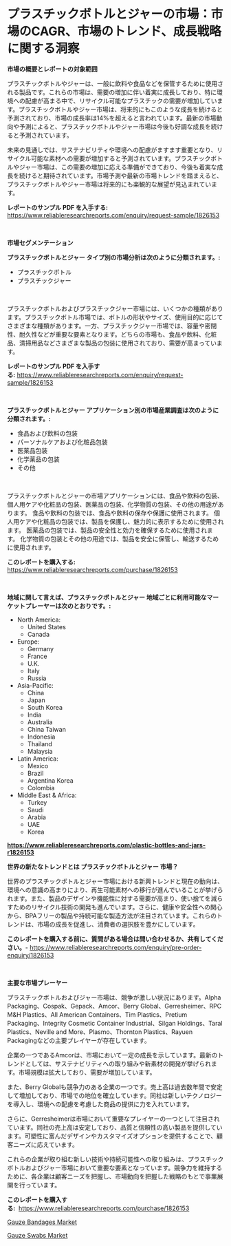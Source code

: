<p><h1>プラスチックボトルとジャーの市場：市場のCAGR、市場のトレンド、成長戦略に関する洞察</h1></p><p><strong>市場の概要とレポートの対象範囲</strong></p>
<p><p>プラスチックボトルやジャーは、一般に飲料や食品などを保管するために使用される製品です。これらの市場は、需要の増加に伴い着実に成長しており、特に環境への配慮が高まる中で、リサイクル可能なプラスチックの需要が増加しています。プラスチックボトルやジャー市場は、将来的にもこのような成長を続けると予測されており、市場の成長率は14%を超えると言われています。最新の市場動向や予測によると、プラスチックボトルやジャー市場は今後も好調な成長を続けると予測されています。</p><p>未来の見通しでは、サステナビリティや環境への配慮がますます重要となり、リサイクル可能な素材への需要が増加すると予測されています。プラスチックボトルやジャー市場は、この需要の増加に応える準備ができており、今後も着実な成長を続けると期待されています。市場予測や最新の市場トレンドを踏まえると、プラスチックボトルやジャー市場は将来的にも楽観的な展望が見込まれています。</p></p>
<p><strong>レポートのサンプル PDF を入手する:</strong> <a href="https://www.reliableresearchreports.com/enquiry/request-sample/1826153">https://www.reliableresearchreports.com/enquiry/request-sample/1826153</a></p>
<p>&nbsp;</p>
<p><strong>市場セグメンテーション</strong></p>
<p><strong>プラスチックボトルとジャー タイプ別の市場分析は次のように分類されます。:</strong></p>
<p><ul><li>プラスチックボトル</li><li>プラスチックジャー</li></ul></p>
<p>&nbsp;</p>
<p><p>プラスチックボトルおよびプラスチックジャー市場には、いくつかの種類があります。プラスチックボトル市場では、ボトルの形状やサイズ、使用目的に応じてさまざまな種類があります。一方、プラスチックジャー市場では、容量や密閉性、耐久性などが重要な要素となります。どちらの市場も、食品や飲料、化粧品、清掃用品などさまざまな製品の包装に使用されており、需要が高まっています。</p></p>
<p><strong>レポートのサンプル PDF を入手する:</strong>&nbsp;<a href="https://www.reliableresearchreports.com/enquiry/request-sample/1826153">https://www.reliableresearchreports.com/enquiry/request-sample/1826153</a></p>
<p>&nbsp;</p>
<p><strong> プラスチックボトルとジャー アプリケーション別の市場産業調査は次のように分類されます。:</strong></p>
<p><ul><li>食品および飲料の包装</li><li>パーソナルケアおよび化粧品包装</li><li>医薬品包装</li><li>化学薬品の包装</li><li>その他</li></ul></p>
<p>&nbsp;</p>
<p><p>プラスチックボトルとジャーの市場アプリケーションには、食品や飲料の包装、個人用ケアや化粧品の包装、医薬品の包装、化学物質の包装、その他の用途があります。 食品や飲料の包装では、食品や飲料の保存や保護に使用されます。 個人用ケアや化粧品の包装では、製品を保護し、魅力的に表示するために使用されます。 医薬品の包装では、製品の安全性と効力を確保するために使用されます。 化学物質の包装とその他の用途では、製品を安全に保管し、輸送するために使用されます。</p></p>
<p><strong>このレポートを購入する:</strong>&nbsp; <a href="https://www.reliableresearchreports.com/purchase/1826153">https://www.reliableresearchreports.com/purchase/1826153</a></p>
<p>&nbsp;</p>
<p><strong>地域に関して言えば、プラスチックボトルとジャー 地域ごとに利用可能なマーケットプレーヤーは次のとおりです。:</strong></p>
<p><ul>
    <li>
        North America:
        <ul>
            <li>United States</li>
            <li>Canada</li>
        </ul>
    </li>
    <li>
        Europe:
        <ul>
            <li>Germany</li>
            <li>France</li>
            <li>U.K.</li>
            <li>Italy</li>
            <li>Russia</li>
        </ul>
    </li>
    <li>
        Asia-Pacific:
        <ul>
            <li>China</li>
            <li>Japan</li>
            <li>South Korea</li>
            <li>India</li>
            <li>Australia</li>
            <li>China Taiwan</li>
            <li>Indonesia</li>
            <li>Thailand</li>
            <li>Malaysia</li>
        </ul>
    </li>
    <li>
        Latin America:
        <ul>
            <li>Mexico</li>
            <li>Brazil</li>
            <li>Argentina Korea</li>
            <li>Colombia</li>
        </ul>
    </li>
    <li>
        Middle East & Africa:
        <ul>
            <li>Turkey</li>
            <li>Saudi</li>
            <li>Arabia</li>
            <li>UAE</li>
            <li>Korea</li>
        </ul>
    </li>
    </ul></p>
<p><strong><a href="https://www.reliableresearchreports.com/plastic-bottles-and-jars-r1826153">https://www.reliableresearchreports.com/plastic-bottles-and-jars-r1826153</a></strong>&nbsp;</p>
<p><strong>世界の新たなトレンドとは プラスチックボトルとジャー 市場？</strong></p>
<p><p>世界のプラスチックボトルとジャー市場における新興トレンドと現在の動向は、環境への意識の高まりにより、再生可能素材への移行が進んでいることが挙げられます。また、製品のデザインや機能性に対する需要が高まり、使い捨てを減らすためのリサイクル技術の開発も進んでいます。さらに、健康や安全性への関心から、BPAフリーの製品や持続可能な製造方法が注目されています。これらのトレンドは、市場の成長を促進し、消費者の選択肢を豊かにしています。</p></p>
<p><strong>このレポートを購入する前に、質問がある場合は問い合わせるか、共有してください。</strong>- <a href="https://www.reliableresearchreports.com/enquiry/pre-order-enquiry/1826153">https://www.reliableresearchreports.com/enquiry/pre-order-enquiry/1826153</a></p>
<p>&nbsp;</p>
<p><strong>主要な市場プレーヤー</strong></p>
<p><p>プラスチックボトルおよびジャー市場は、競争が激しい状況にあります。Alpha Packaging、Cospak、Gepack、Amcor、Berry Global、Gerresheimer、RPC M&H Plastics、All American Containers、Tim Plastics、Pretium Packaging、Integrity Cosmetic Container Industrial、Silgan Holdings、Taral Plastics、Neville and More、Plasmo、Thornton Plastics、Rayuen Packagingなどの主要プレイヤーが存在しています。</p><p>企業の一つであるAmcorは、市場において一定の成長を示しています。最新のトレンドとしては、サステナビリティへの取り組みや新素材の開発が挙げられます。市場規模は拡大しており、需要が増加しています。</p><p>また、Berry Globalも競争力のある企業の一つです。売上高は過去数年間で安定して増加しており、市場での地位を確立しています。同社は新しいテクノロジーを導入し、環境への配慮を考慮した商品の提供に力を入れています。</p><p>さらに、Gerresheimerは市場において重要なプレイヤーの一つとして注目されています。同社の売上高は安定しており、品質と信頼性の高い製品を提供しています。可塑性に富んだデザインやカスタマイズオプションを提供することで、顧客ニーズに応えています。</p><p>これらの企業が取り組む新しい技術や持続可能性への取り組みは、プラスチックボトルおよびジャー市場において重要な要素となっています。競争力を維持するために、各企業は顧客ニーズを把握し、市場動向を把握した戦略のもとで事業展開を行っています。</p></p>
<p><strong>このレポートを購入する:</strong>&nbsp;&nbsp;<a href="https://www.reliableresearchreports.com/purchase/1826153">https://www.reliableresearchreports.com/purchase/1826153</a></p>
<p><p><a href="https://copper-carbon-84f.notion.site/Gauze-Bandages-Market-Insights-into-Market-CAGR-Market-Trends-and-Growth-Strategies-d39e9ef6753d45bbbfa0ca4d9c620a3d">Gauze Bandages Market</a></p><p><a href="https://cedar-agate-3da.notion.site/Gauze-Swabs-Market-Analysis-and-Sze-Forecasted-for-period-from-2024-to-2031-93c1f956a60043ebbd5e0ecec755f2fa">Gauze Swabs Market</a></p></p>